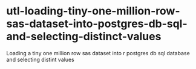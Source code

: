# utl-loading-tiny-one-million-row-sas-dataset-into-postgres-db-sql-and-selecting-distinct-values
Loading a tiny one million row sas dataset into r postgres db sql database and selecting distint values
